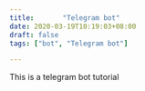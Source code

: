 ```yaml
---
title:       "Telegram bot"
date: 2020-03-19T10:19:03+08:00
draft: false
tags: ["bot", "Telegram bot"]

---
```



This is a telegram bot tutorial


